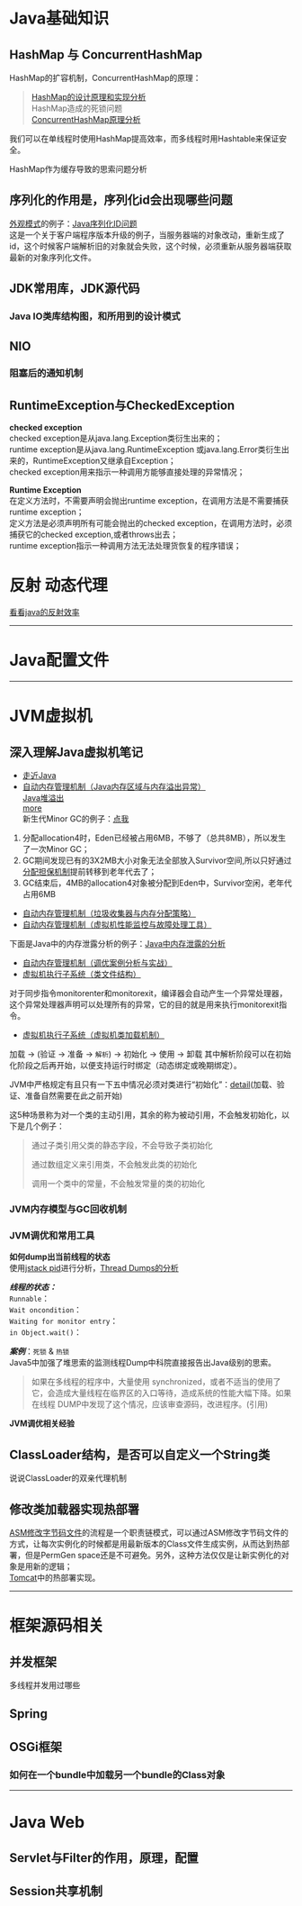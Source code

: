 # Java基础知识
## HashMap 与 ConcurrentHashMap
HashMap的扩容机制，ConcurrentHashMap的原理：
> [HashMap的设计原理和实现分析](HashMap的设计原理和实现分析 "http://blog.csdn.net/luanlouis/article/details/41576373")    
> HashMap造成的死锁问题    
> [ConcurrentHashMap原理分析](ConcurrentHashMap原理分析 "http://pengtyao.iteye.com/blog/1074271")

我们可以在单线程时使用HashMap提高效率，而多线程时用Hashtable来保证安全。

HashMap作为缓存导致的思索问题分析

## 序列化的作用是，序列化id会出现哪些问题
[外观模式](http://www.itzhai.com/javascript-design-patterns-notes-combined-mode.html#2、外观模式： "外观模式")的例子：[Java序列化ID问题](http://www.ibm.com/developerworks/cn/java/j-lo-serial/#major3 "Java序列化ID问题")    
这是一个关于客户端程序版本升级的例子，当服务器端的对象改动，重新生成了id，这个时候客户端解析旧的对象就会失败，这个时候，必须重新从服务器端获取最新的对象序列化文件。

## JDK常用库，JDK源代码

### Java IO类库结构图，和所用到的设计模式

## NIO
### 阻塞后的通知机制

## RuntimeException与CheckedException
**checked exception**    
checked exception是从java.lang.Exception类衍生出来的；    
runtime exception是从java.lang.RuntimeException 或java.lang.Error类衍生出来的，RuntimeException又继承自Exception；    
checked exception用来指示一种调用方能够直接处理的异常情况；    

**Runtime Exception**  
在定义方法时，不需要声明会抛出runtime exception，在调用方法是不需要捕获runtime exception；        
定义方法是必须声明所有可能会抛出的checked exception，在调用方法时，必须捕获它的checked exception,或者throws出去；    
runtime exception指示一种调用方法无法处理货恢复的程序错误；    

# 反射 动态代理
[看看java的反射效率](http://yajie.iteye.com/blog/1186522 "看看java的反射效率")

***

# Java配置文件

***

# JVM虚拟机
## 深入理解Java虚拟机笔记
* [走近Java](http://www.itzhai.com/jvm-note-introduce-java.html "走近Java")
* [自动内存管理机制（Java内存区域与内存溢出异常）](http://www.itzhai.com/jvm-note-automatic-memory-management-mechanism.html "自动内存管理机制（Java内存区域与内存溢出异常）")    
    [Java堆溢出](https://github.com/arthinking/java-code/blob/master/src/me/arthinking/memoryleaktest/HeapOOM.java "Java堆溢出")  
    [more](https://github.com/arthinking/java-code/tree/master/src/me/arthinking/memoryleaktest "more")  
    新生代Minor GC的例子：[点我](https://github.com/arthinking/java-code/blob/master/src/me/arthinking/code4jvmnote/C_3_5_Minor_GC.java "点我")
> 
  1. 分配allocation4时，Eden已经被占用6MB，不够了（总共8MB），所以发生了一次Minor GC；  
  2. GC期间发现已有的3X2MB大小对象无法全部放入Survivor空间,所以只好通过[分配担保机制](http://www.itzhai.com/jvm-note-automatic-memory-management-mechanism-2-html.html#6.5、空间分配担保 "分配担保机制")提前转移到老年代去了；  
  3. GC结束后，4MB的allocation4对象被分配到Eden中，Survivor空闲，老年代占用6MB    

* [自动内存管理机制（垃圾收集器与内存分配策略）](http://www.itzhai.com/jvm-note-automatic-memory-management-mechanism-2-html.html "自动内存管理机制（垃圾收集器与内存分配策略）")    
* [自动内存管理机制（虚拟机性能监控与故障处理工具）](http://www.itzhai.com/jvm-note-automatic-memory-management-mechanism-3.html "自动内存管理机制（虚拟机性能监控与故障处理工具）")     

下面是Java中的内存泄露分析的例子：[Java中内存泄露的分析](http://www.itzhai.com/java-memory-leak-analyze.html "Java中内存泄露的分析") 


* [自动内存管理机制（调优案例分析与实战）](http://www.itzhai.com/jvm-note-automatic-memory-management-mechanism-4.html "自动内存管理机制（调优案例分析与实战）") 
* [虚拟机执行子系统（类文件结构）](http://www.itzhai.com/the-class-file-structure.html "虚拟机执行子系统（类文件结构）")     

对于同步指令monitorenter和monitorexit，编译器会自动产生一个异常处理器，这个异常处理器声明可以处理所有的异常，它的目的就是用来执行monitorexit指令。

* [虚拟机执行子系统（虚拟机类加载机制）](http://www.itzhai.com/the-class-file-structure.html "虚拟机执行子系统（虚拟机类加载机制）")     

加载 -> (验证 -> 准备 -> `解析`) -> 初始化 -> 使用 -> 卸载
其中解析阶段可以在初始化阶段之后再开始，以便支持运行时绑定（动态绑定或晚期绑定）。

JVM中严格规定有且只有一下五中情况必须对类进行“初始化”：[detail](http:// "")(加载、验证、准备自然需要在此之前开始)    

这5种场景称为对一个类的主动引用，其余的称为被动引用，不会触发初始化，以下是几个例子：

> 通过子类引用父类的静态字段，不会导致子类初始化
>     
> 通过数组定义来引用类，不会触发此类的初始化    
> 
> 调用一个类中的常量，不会触发常量的类的初始化    

### JVM内存模型与GC回收机制

### JVM调优和常用工具

**如何dump出当前线程的状态**    
使用[jstack pid](http://www.blogjava.net/jzone/articles/303979.html "jstack pid")进行分析，[Thread Dumps的分析](http://segmentfault.com/blog/yexiaobai/1190000000615690 "Thread Dumps的分析")    

***线程的状态：***    
`Runnable`：    
`Wait oncondition`：    
`Waiting for monitor entry`：    
`in Object.wait()`：        

***案例***：`死锁` & `热锁`    
Java5中加强了堆思索的监测线程Dump中科院直接报告出Java级别的思索。

   
> 如果在多线程的程序中，大量使用 synchronized，或者不适当的使用了它，会造成大量线程在临界区的入口等待，造成系统的性能大幅下降。如果在线程 DUMP中发现了这个情况，应该审查源码，改进程序。(引用)

    
**JVM调优相关经验**


## ClassLoader结构，是否可以自定义一个String类
说说ClassLoader的双亲代理机制

## 修改类加载器实现热部署
[ASM修改字节码文件](http://www.ibm.com/developerworks/cn/java/j-lo-hotdeploy/index.html "ASM修改字节码文件")的流程是一个职责链模式，可以通过ASM修改字节码文件的方式，让每次实例化的时候都是用最新版本的Class文件生成实例，从而达到热部署，但是PermGen space还是不可避免。另外，这种方法仅仅是让新实例化的对象是用新的逻辑；    
[Tomcat](http://my.oschina.net/heroShane/blog/198492 "Tomcat")中的热部署实现。


***

# 框架源码相关

## 并发框架
多线程并发用过哪些

## Spring

## OSGi框架

### 如何在一个bundle中加载另一个bundle的Class对象

***

# Java Web
## Servlet与Filter的作用，原理，配置

## Session共享机制









